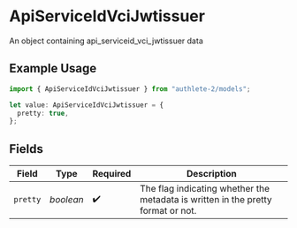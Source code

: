 # ApiServiceIdVciJwtissuer

An object containing api_serviceid_vci_jwtissuer data

## Example Usage

```typescript
import { ApiServiceIdVciJwtissuer } from "authlete-2/models";

let value: ApiServiceIdVciJwtissuer = {
  pretty: true,
};
```

## Fields

| Field                                                                             | Type                                                                              | Required                                                                          | Description                                                                       |
| --------------------------------------------------------------------------------- | --------------------------------------------------------------------------------- | --------------------------------------------------------------------------------- | --------------------------------------------------------------------------------- |
| `pretty`                                                                          | *boolean*                                                                         | :heavy_check_mark:                                                                | The flag indicating whether the metadata is written in the pretty<br/>format or not.<br/> |